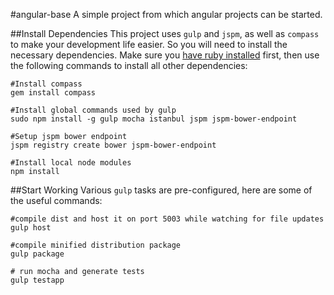 #angular-base
A simple project from which angular projects can be started.

##Install Dependencies
This project uses `gulp` and `jspm`, as well as `compass` to make your development life easier. So you will need to install the necessary dependencies. Make sure you [have ruby installed](https://www.ruby-lang.org/en/documentation/installation/)  first, then use the following commands to install all other dependencies:
```shell
#Install compass
gem install compass

#Install global commands used by gulp
sudo npm install -g gulp mocha istanbul jspm jspm-bower-endpoint

#Setup jspm bower endpoint
jspm registry create bower jspm-bower-endpoint

#Install local node modules
npm install
```


##Start Working
Various `gulp` tasks are pre-configured, here are some of the useful commands:
```shell
#compile dist and host it on port 5003 while watching for file updates
gulp host

#compile minified distribution package
gulp package

# run mocha and generate tests
gulp testapp
```
